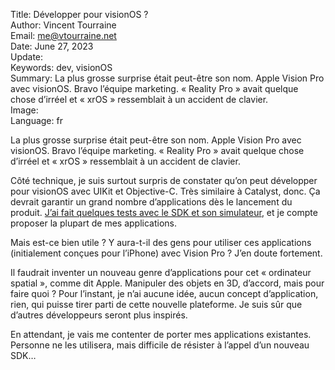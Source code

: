 Title:    Développer pour visionOS ?  
Author:   Vincent Tourraine  
Email:    me@vtourraine.net  
Date:     June 27, 2023  
Update:   
Keywords: dev, visionOS  
Summary:  La plus grosse surprise était peut-être son nom. Apple Vision Pro avec visionOS. Bravo l’équipe marketing. « Reality Pro » avait quelque chose d’irréel et « xrOS » ressemblait à un accident de clavier.  
Image:    
Language: fr  


La plus grosse surprise était peut-être son nom. Apple Vision Pro avec visionOS. Bravo l’équipe marketing. « Reality Pro » avait quelque chose d’irréel et « xrOS » ressemblait à un accident de clavier.

Côté technique, je suis surtout surpris de constater qu’on peut développer pour visionOS avec UIKit et Objective-C. Très similaire à Catalyst, donc. Ça devrait garantir un grand nombre d’applications dès le lancement du produit. [J’ai fait quelques tests avec le SDK et son simulateur](https://techhub.social/@vtourraine/110589659891375264), et je compte proposer la plupart de mes applications.

Mais est-ce bien utile ? Y aura-t-il des gens pour utiliser ces applications (initialement conçues pour l’iPhone) avec Vision Pro ? J’en doute fortement.

Il faudrait inventer un nouveau genre d’applications pour cet « ordinateur spatial », comme dit Apple. Manipuler des objets en 3D, d’accord, mais pour faire quoi ? Pour l’instant, je n’ai aucune idée, aucun concept d’application, rien, qui puisse tirer parti de cette nouvelle plateforme. Je suis sûr que d’autres développeurs seront plus inspirés.

En attendant, je vais me contenter de porter mes applications existantes. Personne ne les utilisera, mais difficile de résister à l’appel d’un nouveau SDK…
